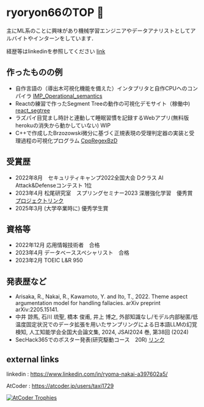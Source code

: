 # ryoryon66のTOP 🍍

主にML系のことに興味があり機械学習エンジニアやデータアナリストとしてアルバイトやインターンをしています．

経歴等はlinkedinを参照してください [link](https://www.linkedin.com/in/ryoma-nakai-a397602a5/)

## 作ったものの例
- 自作言語の（導出木可視化機能を備えた）インタプリタと自作CPUへのコンパイラ
[IMP_Operational_semantics](https://github.com/ryoryon66/IMP_Operational_semantics)
- Reactの練習で作ったSegment Treeの動作の可視化デモサイト（稼働中)
[react_segtree](https://github.com/ryoryon66/react_segtree)
- ラズパイ目覚まし時計と連動して睡眠習慣を記録するWebアプリ(無料版herokuの消失から動かしていない)
WIP
- C++で作成したBrzozowski微分に基づく正規表現の受理判定器の実装と受理過程の可視化プログラム
[CppRegexBzD](https://github.com/ryoryon66/CppRegexBzD)

## 受賞歴
- 2022年8月　セキュリティキャンプ2022全国大会 Dクラス AI Attack&Defenseコンテスト 1位
- 2023年4月	松尾研究室　スプリングセミナー2023 深層強化学習　優秀賞 [プロジェクトリンク](https://github.com/ryoryon66/DynamicReversalOthello)
- 2025年3月	(大学卒業時に) 優秀学生賞

## 資格等
- 2022年12月 応用情報技術者　合格
- 2023年4月  データベーススペシャリスト　合格
- 2023年2月  TOEIC L&R 950

## 発表歴など
- Arisaka, R., Nakai, R., Kawamoto, Y. and Ito, T., 2022. Theme aspect argumentation model for handling fallacies. arXiv preprint arXiv:2205.15141.
- 中井 諒馬, 石川 琉聖, 橋本 俊甫, 井上 博之, 外部知識なし/モデル内部秘匿/低温度固定状況でのデータ拡張を用いたサンプリングによる日本語LLMの幻覚検知, 人工知能学会全国大会論文集, 2024, JSAI2024 巻, 第38回 (2024)
- SecHack365でのポスター発表(研究駆動コース　20R) [リンク](https://sechack365.nict.go.jp/achievement/2023/)

## external links
linkedin : https://www.linkedin.com/in/ryoma-nakai-a397602a5/

AtCoder : https://atcoder.jp/users/taxi1729

[![AtCoder Trophies](https://atcoder-trophies.vercel.app/api/v1/atcoder?username=taxi1729)](https://github.com/KATO-Hiro/AtCoderTrophies)
